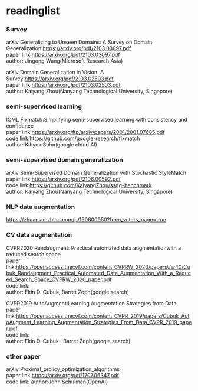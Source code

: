 # readinglist
### Survey
arXiv Generalizing to Unseen Domains: A Survey on Domain Generalization:<https://arxiv.org/pdf/2103.03097.pdf>  
paper link:<https://arxiv.org/pdf/2103.03097.pdf>  
author: Jingong Wang(Microsoft Research Asia)  

arXiv Domain Generalization in Vision: A Survey:<https://arxiv.org/pdf/2103.02503.pdf>  
paper link:<https://arxiv.org/pdf/2103.02503.pdf>  
author: Kaiyang Zhou(Nanyang Technological University, Singapore)  

### semi-supervised learning
ICML Fixmatch:Simplifying semi-supervised learning with consistency and confidence  
paper link:<https://arxiv.org/ftp/arxiv/papers/2001/2001.07685.pdf>  
code link:<https://github.com/google-research/fixmatch>  
author: Kihyuk Sohn(google cloud AI)  

### semi-supervised domain generalization
arXiv Semi-Supervised Domain Generalization with Stochastic StyleMatch  
paper link:<https://arxiv.org/pdf/2106.00592.pdf>  
code link:<https://github.com/KaiyangZhou/ssdg-benchmark>  
author: Kaiyang Zhou(Nanyang Technological University, Singapore)  

### NLP data augmentation
<https://zhuanlan.zhihu.com/p/150600950?from_voters_page=true>  


### CV data augmentation
CVPR2020 Randaugment: Practical automated data augmentationwith a reduced search space  
paper link:<https://openaccess.thecvf.com/content_CVPRW_2020/papers\/w40/Cubuk_Randaugment_Practical_Automated_Data_Augmentation_With_a_Reduced_Search_Space_CVPRW_2020_paper.pdf>  
code link:  
author:  Ekin D. Cubuk, Barret Zoph(google search)  

CVPR2019 AutoAugment:Learning Augmentation Strategies from Data  
paper link:<https://openaccess.thecvf.com/content_CVPR_2019/papers/Cubuk_AutoAugment_Learning_Augmentation_Strategies_From_Data_CVPR_2019_paper.pdf>  
code link:  
author: Ekin D. Cubuk , Barret Zoph(google search)  

### other paper
arXiv Proximal_prolicy_optimization_algorithms  
paper link:<https://arxiv.org/pdf/1707.06347.pdf>  
code link:
author:John Schulman(OpenAI)  
